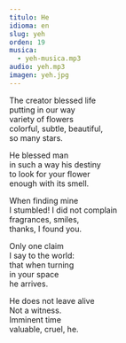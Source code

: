 ```yaml
---
titulo: He
idioma: en
slug: yeh
orden: 19
musica: 
  - yeh-musica.mp3
audio: yeh.mp3
imagen: yeh.jpg
---
```


The creator blessed life<br>
putting in our way<br>
variety of flowers<br>
colorful, subtle, beautiful,<br>
so many stars.<br>

He blessed man<br>
in such a way his destiny<br>
to look for your flower<br>
enough with its smell.<br>

When finding mine<br>
I stumbled! I did not complain<br>
fragrances, smiles,<br>
thanks, I found you.<br>

Only one claim<br>
I say to the world:<br>
that when turning<br>
in your space<br>
he arrives.<br>

He does not leave alive<br>
Not a witness.<br>
Imminent time<br>
valuable, cruel, he.<br>
